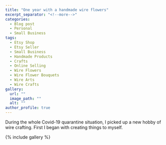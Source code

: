```yaml
---
title: "One year with a handmade wire flowers"
excerpt_separator: "<!--more-->"
categories:
  - Blog post
  - Personal
  - Small Business
tags:
  - Etsy Shop
  - Etsy Seller
  - Small Business
  - Handmade Products
  - Crafts
  - Online Selling
  - Wire Flowers
  - Wire Flower Bouquets
  - Wire Arts
  - Wire Crafts
gallery:
  url: ""
  image_path: ""
  alt: ""
author_profile: true  
---
```


During the whole Covid-19 quarantine situation, I picked up a new hobby of wire crafting. First I began with creating things to myself.

{% include gallery %}
